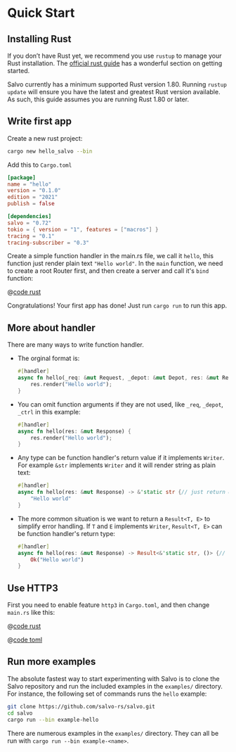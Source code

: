 # Quick Start

## Installing Rust

If you don’t have Rust yet, we recommend you use `rustup` to manage your Rust installation. The [official rust guide](https://doc.rust-lang.org/book/ch01-01-installation.html) has a wonderful section on getting started.

Salvo currently has a minimum supported Rust version 1.80. Running `rustup update` will ensure you have the latest and greatest Rust version available. As such, this guide assumes you are running Rust 1.80 or later.

## Write first app

Create a new rust project:

```bash
cargo new hello_salvo --bin
```

Add this to `Cargo.toml`

```toml
[package]
name = "hello"
version = "0.1.0"
edition = "2021"
publish = false

[dependencies]
salvo = "0.72"
tokio = { version = "1", features = ["macros"] }
tracing = "0.1"
tracing-subscriber = "0.3"
```

Create a simple function handler in the main.rs file, we call it `hello`, this function just render plain text `"Hello world"`. In the `main` function, we need to create a root Router first, and then create a server and call it's `bind` function:

@[code rust](../../codes/hello/src/main.rs)

Congratulations! Your first app has done! Just run `cargo run` to run this app.

## More about handler

There are many ways to write function handler.

- The orginal format is:

    ```rust
    #[handler]
    async fn hello(_req: &mut Request, _depot: &mut Depot, res: &mut Response, _ctrl: &mut FlowCtrl) {
        res.render("Hello world");
    }
    ```

- You can omit function arguments if they are not used, like `_req`, `_depot`, `_ctrl` in this example:

    ```rust
    #[handler]
    async fn hello(res: &mut Response) {
        res.render("Hello world");
    }
    ```

- Any type can be function handler's return value if it implements `Writer`. For example `&str` implements `Writer` and it will render string as plain text:

    ```rust
    #[handler]
    async fn hello(res: &mut Response) -> &'static str {// just return &str
        "Hello world"
    }
    ```

- The more common situation is we want to return a `Result<T, E>` to simplify error handling. If `T` and `E` implements `Writer`, `Result<T, E>` can be function handler's return type:

    ```rust
    #[handler]
    async fn hello(res: &mut Response) -> Result<&'static str, ()> {// return Result
        Ok("Hello world")
    }
    ```

## Use HTTP3

First you need to enable feature `http3` in `Cargo.toml`, and then change `main.rs` like this:

<CodeGroup>
  <CodeGroupItem title="main.rs" active>

@[code rust](../../codes/hello-h3/src/main.rs)

  </CodeGroupItem>
  <CodeGroupItem title="Cargo.toml">

@[code toml](../../codes/hello-h3/Cargo.toml)

  </CodeGroupItem>
</CodeGroup>

## Run more examples

The absolute fastest way to start experimenting with Salvo is to clone the
Salvo repository and run the included examples in the `examples/` directory.
For instance, the following set of commands runs the `hello` example:

```sh
git clone https://github.com/salvo-rs/salvo.git
cd salvo
cargo run --bin example-hello
```

There are numerous examples in the `examples/` directory. They can all be run
with `cargo run --bin example-<name>`.
